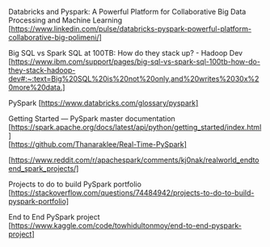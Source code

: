 Databricks and Pyspark: A Powerful Platform for Collaborative Big Data Processing and Machine Learning [https://www.linkedin.com/pulse/databricks-pyspark-powerful-platform-collaborative-big-polimeni/]             

Big SQL vs Spark SQL at 100TB: How do they stack up? - Hadoop Dev [https://www.ibm.com/support/pages/big-sql-vs-spark-sql-100tb-how-do-they-stack-hadoop-dev#:~:text=Big%20SQL%20is%20not%20only,and%20writes%2030x%20more%20data.]         

PySpark [https://www.databricks.com/glossary/pyspark]              

Getting Started — PySpark master documentation [https://spark.apache.org/docs/latest/api/python/getting_started/index.html]      
[https://github.com/Thanaraklee/Real-Time-PySpark]                 

[https://www.reddit.com/r/apachespark/comments/kj0nak/realworld_endtoend_spark_projects/]        

Projects to do to build PySpark portfolio [https://stackoverflow.com/questions/74484942/projects-to-do-to-build-pyspark-portfolio]                              

End to End PySpark project [https://www.kaggle.com/code/towhidultonmoy/end-to-end-pyspark-project]                    











